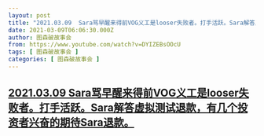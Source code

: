 ```yaml
---
layout: post
title: "2021.03.09  Sara骂早醒来得前VOG义工是looser失败者。打手活跃。Sara解答虚拟测试退款，有几个投资者兴奋的期待Sara退款。"
date: 2021-03-09T06:06:30.000Z
author: 图森破故事会
from: https://www.youtube.com/watch?v=DYIZEBsOOcU
tags: [ 图森破故事会 ]
categories: [ 图森破故事会 ]
---
```

<!--1615269990000-->
[2021.03.09  Sara骂早醒来得前VOG义工是looser失败者。打手活跃。Sara解答虚拟测试退款，有几个投资者兴奋的期待Sara退款。](https://www.youtube.com/watch?v=DYIZEBsOOcU)
------

<div>

</div>
